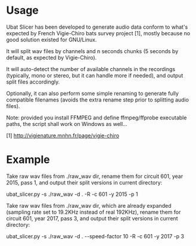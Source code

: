 Usage
=====

Ubat Slicer has been developed to generate audio data conform to what's expected by French
Vigie-Chiro bats survey project [1], mostly because no good solution existed for GNU/Linux.

It will split wav files by channels and n seconds chunks (5 seconds by default, as expected by Vigie-Chiro).

It will auto-detect the number of available channels in the recordings (typically, mono or stereo,
but it can handle more if needed), and output split files accordingly.

Optionally, it can also perform some simple renaming to generate fully compatible filenames (avoids the extra
rename step prior to splitting audio files).

Note: provided you install FFMPEG and define ffmpeg/ffprobe executable paths, the script shall work on Windows as well…

[1] http://vigienature.mnhn.fr/page/vigie-chiro

Example
=======

Take raw wav files from ./raw_wav dir, rename them for circuit 601, year 2015, pass 1, and output their split versions
in current directory:

   ubat_slicer.py -s ./raw_wav -d . -R -c 601 -y 2015 -p 1

Take raw wav files from ./raw_wav dir, which are already expanded (sampling rate set to 19.2KHz instead of real 192KHz),
rename them for circuit 601, year 2017, pass 3, and output their split versions in current directory:

   ubat_slicer.py -s ./raw_wav -d . --speed-factor 10 -R -c 601 -y 2017 -p 3
